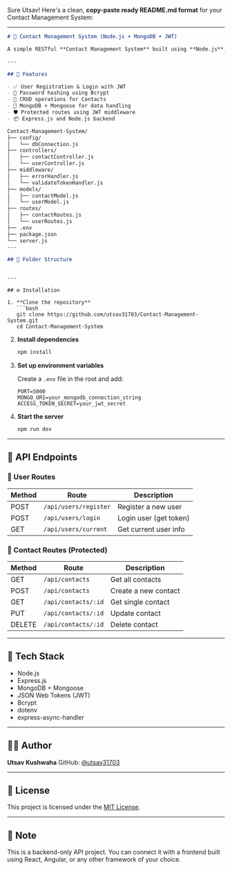 Sure Utsav! Here's a clean, **copy-paste ready README.md format** for your Contact Management System:

---

```markdown
# 📇 Contact Management System (Node.js + MongoDB + JWT)

A simple RESTful **Contact Management System** built using **Node.js**, **Express**, **MongoDB**, and **JWT** for user authentication. It allows users to register, log in, and manage their contacts securely.

---

## 🚀 Features

- ✅ User Registration & Login with JWT
- 🔐 Password hashing using Bcrypt
- 📁 CRUD operations for Contacts
- 🧰 MongoDB + Mongoose for data handling
- 🛡️ Protected routes using JWT middleware
- 📦 Express.js and Node.js backend

Contact-Management-System/
├── config/
│   └── dbConnection.js
├── controllers/
│   ├── contactController.js
│   └── userController.js
├── middleware/
│   ├── errorHandler.js
│   └── validateTokenHandler.js
├── models/
│   ├── contactModel.js
│   └── userModel.js
├── routes/
│   ├── contactRoutes.js
│   └── userRoutes.js
├── .env
├── package.json
└── server.js
---

## 📁 Folder Structure

```



````

---

## ⚙️ Installation

1. **Clone the repository**
   ```bash
   git clone https://github.com/utsav31703/Contact-Management-System.git
   cd Contact-Management-System
````

2. **Install dependencies**

   ```bash
   npm install
   ```

3. **Set up environment variables**

   Create a `.env` file in the root and add:

   ```env
   PORT=5000
   MONGO_URI=your_mongodb_connection_string
   ACCESS_TOKEN_SECRET=your_jwt_secret
   ```

4. **Start the server**

   ```bash
   npm run dev
   ```

---

## 🧪 API Endpoints

### 🔑 User Routes

| Method | Route                 | Description            |
| ------ | --------------------- | ---------------------- |
| POST   | `/api/users/register` | Register a new user    |
| POST   | `/api/users/login`    | Login user (get token) |
| GET    | `/api/users/current`  | Get current user info  |

### 📇 Contact Routes (Protected)

| Method | Route               | Description          |
| ------ | ------------------- | -------------------- |
| GET    | `/api/contacts`     | Get all contacts     |
| POST   | `/api/contacts`     | Create a new contact |
| GET    | `/api/contacts/:id` | Get single contact   |
| PUT    | `/api/contacts/:id` | Update contact       |
| DELETE | `/api/contacts/:id` | Delete contact       |

---

## 🧰 Tech Stack

* Node.js
* Express.js
* MongoDB + Mongoose
* JSON Web Tokens (JWT)
* Bcrypt
* dotenv
* express-async-handler

---

## 🙋‍♂️ Author

**Utsav Kushwaha**
GitHub: [@utsav31703](https://github.com/utsav31703)

---

## 📝 License

This project is licensed under the [MIT License](LICENSE).

---

## 📌 Note

This is a backend-only API project. You can connect it with a frontend built using React, Angular, or any other framework of your choice.


